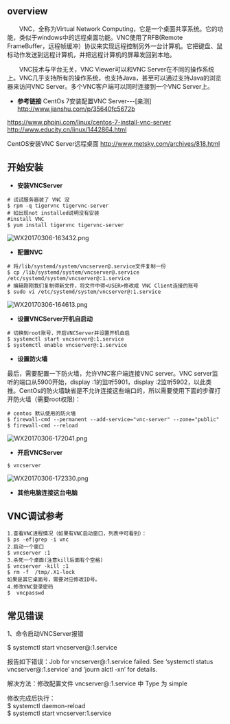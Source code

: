 ## overview
　　VNC，全称为Virtual Network Computing，它是一个桌面共享系统。它的功能，类似于windows中的远程桌面功能。VNC使用了RFB(Remote FrameBuffer，远程帧缓冲）协议来实现远程控制另外一台计算机。它把键盘、鼠标动作发送到远程计算机，并把远程计算机的屏幕发回到本地。       

　　VNC技术与平台无关，VNC Viewer可以和VNC Server在不同的操作系统上。VNC几乎支持所有的操作系统，也支持Java，甚至可以通过支持Java的浏览器来访问VNC Server。多个VNC客户端可以同时连接到一个VNC Server上。     

* **参考链接**
CentOs 7安装配置VNC Server---[亲测]      
http://www.jianshu.com/p/35640fc5672b      

https://www.phpini.com/linux/centos-7-install-vnc-server                 
http://www.educity.cn/linux/1442864.html               

CentOS安装VNC Server远程桌面
http://www.metsky.com/archives/818.html    

## 开始安装       

* **安装VNCServer**    

```
# 试试服务器装了 VNC 没
$ rpm -q tigervnc tigervnc-server
# 如出现not installed说明没有安装 
#install VNC
$ yum install tigervnc tigervnc-server
```   
![WX20170306-163432.png](https://bitbucket.org/repo/oE6yEX/images/1350621553-WX20170306-163432.png)      


* **配置NVC**     

```
# 将/lib/systemd/system/vncserver@.service文件复制一份
$ cp /lib/systemd/system/vncserver@.service /etc/systemd/system/vncserver@:1.service
# 编辑刚刚我们复制得新文件，将文件中得<USER>修改成 VNC Client连接的账号
$ sudo vi /etc/systemd/system/vncserver@:1.service
```   
![WX20170306-164613.png](https://bitbucket.org/repo/oE6yEX/images/663789721-WX20170306-164613.png)      

* **设置VNCServer开机自启动**      

```
# 切换到root账号，开启VNCServer并设置开机自启
$ systemctl start vncserver@:1.service
$ systemctl enable vncserver@:1.service
```     

* **设置防火墙**     

最后，需要配置一下防火墙，允许VNC客户端连接VNC server。VNC server监听的端口从5900开始，display :1的监听5901，display :2监听5902，以此类推。CentOs的防火墙缺省是不允许连接这些端口的，所以需要使用下面的步骤打开防火墙（需要root权限)：    
```
# centos 默认使用的防火墙
$ firewall-cmd --permanent --add-service="vnc-server" --zone="public"
$ firewall-cmd --reload
```
![WX20170306-172041.png](https://bitbucket.org/repo/oE6yEX/images/2420996592-WX20170306-172041.png)       

* **开启VNCServer**       

```
$ vncserver
```

![WX20170306-172330.png](https://bitbucket.org/repo/oE6yEX/images/293260000-WX20170306-172330.png)      

* **其他电脑连接这台电脑**      



## VNC调试参考    

```  
1.查看VNC进程情况（如果有VNC启动窗口，列表中可看到）：
$ ps -ef|grep -i vnc
2.启动一个窗口
$ vncserver :1 
3.杀死一个桌面(注意kill后面有个空格)
$ vncserver -kill :1
$ rm -f  /tmp/.X1-lock
如果是其它桌面号，需要对应修改ID号。
4.修改VNC登录密码
$  vncpasswd 
```    

## 常见错误       

1、命令启动VNCServer报错      

$ systemctl start vncserver@:1.service     

报告如下错误：Job for vncserver@:1.service failed. See ‘systemctl status vncserver@:1.service’ and ‘journ alctl -xn’ for details.     

解决方法：修改配置文件 vncserver@:1.service 中 Type 为 simple     

修改完成后执行：      
$ systemctl daemon-reload      
$ systemctl start vncserver:1.service